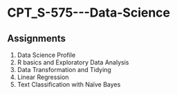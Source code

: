 # CPT_S-575---Data-Science

## Assignments

1. Data Science Profile
2. R basics and Exploratory Data Analysis
3. Data Transformation and Tidying
4. Linear Regression
5. Text Classification with Naïve Bayes
